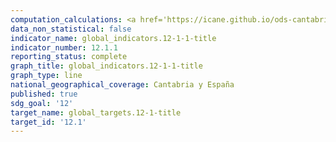 ```yaml
---
computation_calculations: <a href='https://icane.github.io/ods-cantabria/assets/pdf/12.1.1.1.pdf' target='_blank'>Número de países que elaboran, adoptan o aplican instrumentos de política destinados a apoyar la transición hacia modalidades de consumo y producción sostenibles</a>
data_non_statistical: false
indicator_name: global_indicators.12-1-1-title
indicator_number: 12.1.1
reporting_status: complete
graph_title: global_indicators.12-1-1-title
graph_type: line
national_geographical_coverage: Cantabria y España
published: true
sdg_goal: '12'
target_name: global_targets.12-1-title
target_id: '12.1'
---
```

